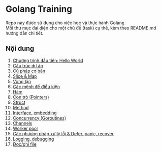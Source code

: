 # Golang Training

Repo này được sử dụng cho việc học và thực hành Golang.  
Mỗi thư mục đại diện cho một chủ đề (task) cụ thể, kèm theo README.md hướng dẫn chi tiết.

## Nội dung

1. [Chương trình đầu tiên: Hello World](./hello-world/README.md)
2. [Cấu trúc dự án](./project-structure/README.md)
3. [Cú pháp cơ bản](./basic-syntax/README.md)
4. [Slice & Map](./slice-map/README.md)
5. [Vòng lặp](./loop/README.md)
6. [Các mệnh đề điều kiện](./conditions/README.md)
7. [Hàm](./functions/README.md)
8. [Con trỏ (Pointers)](./pointers/README.md)
9. [Struct](./struct/README.md)
10. [Method](./method/README.md)
11. [Interface, embedding](./interface-embedding/README.md)
12. [Concurrency (Goroutines)](./concurrency/README.md)
13. [Channels](./channels/README.md)
14. [Worker pool](./worker-pool/README.md)
15. [Các phương pháp xử lý lỗi & Defer, panic, recover](./error-handling/README.md)
16. [Logging, debugging](./logging/README.md)
17. [Đọc/ghi file](./file/README.md)
